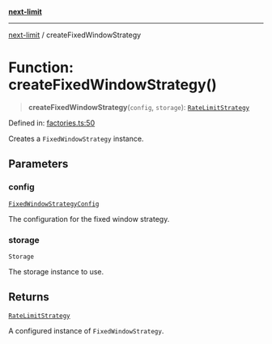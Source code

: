 [**next-limit**](../README.md)

***

[next-limit](../README.md) / createFixedWindowStrategy

# Function: createFixedWindowStrategy()

> **createFixedWindowStrategy**(`config`, `storage`): [`RateLimitStrategy`](../interfaces/RateLimitStrategy.md)

Defined in: [factories.ts:50](https://github.com/saoudi-h/next-limit/blob/0c71c520c8e8fe01ea7d325a61c2d1bef8c2081a/src/factories.ts#L50)

Creates a `FixedWindowStrategy` instance.

## Parameters

### config

[`FixedWindowStrategyConfig`](../interfaces/FixedWindowStrategyConfig.md)

The configuration for the fixed window strategy.

### storage

`Storage`

The storage instance to use.

## Returns

[`RateLimitStrategy`](../interfaces/RateLimitStrategy.md)

A configured instance of `FixedWindowStrategy`.
